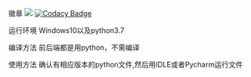 徽章
![](https://img.shields.io/badge/language-python-green.svg)
[![Codacy Badge](https://api.codacy.com/project/badge/Grade/0c8d1dc9674a4242a94aff9aed774a8e)](https://www.codacy.com/manual/cxxxyy/13water?utm_source=github.com&amp;utm_medium=referral&amp;utm_content=cxxxyy/13water&amp;utm_campaign=Badge_Grade)

运行环境
Windows10以及python3.7

编译方法
前后端都是用python，不需编译

使用方法
确认有相应版本的python文件,然后用IDLE或者Pycharm运行文件
